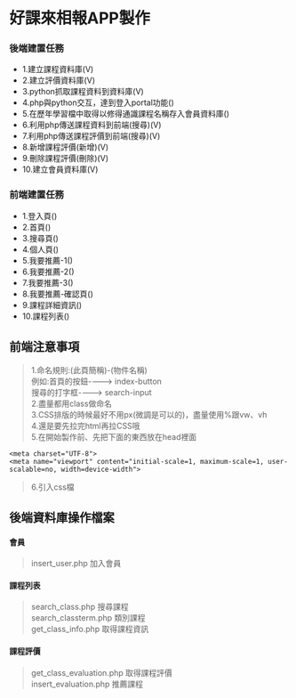 # 好課來相報APP製作
### 後端建置任務
<ul>
<li>1.建立課程資料庫(V)</li>
<li>2.建立評價資料庫(V)</li>
<li>3.python抓取課程資料到資料庫(V)</li>
<li>4.php與python交互，達到登入portal功能()</li>
<li>5.在歷年學習檔中取得以修得通識課程名稱存入會員資料庫()</li>
<li>6.利用php傳送課程資料到前端(搜尋)(V)</li>
<li>7.利用php傳送課程評價到前端(搜尋)(V)</li>
<li>8.新增課程評價(新增)(V)</li>
<li>9.刪除課程評價(刪除)(V)</li>
<li>10.建立會員資料庫(V)</li>
</ul>

### 前端建置任務
<ul>
<li>1.登入頁()</li>
<li>2.首頁()</li>
<li>3.搜尋頁()</li>
<li>4.個人頁()</li>
<li>5.我要推薦-1()</li>
<li>6.我要推薦-2()</li>
<li>7.我要推薦-3()</li>
<li>8.我要推薦-確認頁()</li>
<li>9.課程詳細資訊()</li>
<li>10.課程列表()</li>
</ul>

## 前端注意事項
>1.命名規則:(此頁簡稱)-(物件名稱)<br/>
  例如:首頁的按鈕---->  index-button<br/>
       搜尋的打字框---->  search-input<br/>
>2.盡量都用class做命名<br/>
>3.CSS排版的時候最好不用px(微調是可以的)，盡量使用%跟vw、vh<br/>
>4.還是要先拉完html再拉CSS哦<br/>
>5.在開始製作前、先把下面的東西放在head裡面<br/>

    <meta charset="UTF-8">
    <meta name="viewport" content="initial-scale=1, maximum-scale=1, user-scalable=no, width=device-width">
 >6.引入css檔
    <link rel=stylesheet type="text/css" href="css/wen.css">
 ## 後端資料庫操作檔案
 #### 會員
 >insert_user.php   加入會員<br/>
 #### 課程列表
 >search_class.php  搜尋課程<br/>
 >search_classterm.php 類別課程<br/>
 >get_class_info.php 取得課程資訊<br/>
 #### 課程評價
 >get_class_evaluation.php 取得課程評價<br/>
 >insert_evaluation.php 推薦課程<br/>
